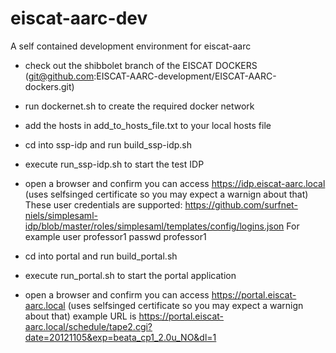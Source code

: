 # eiscat-aarc-dev
A self contained development environment for eiscat-aarc

* check out the shibbolet branch of the EISCAT DOCKERS (git@github.com:EISCAT-AARC-development/EISCAT-AARC-dockers.git)

* run dockernet.sh to create the required docker network
* add the hosts in add_to_hosts_file.txt to your local hosts file

* cd into ssp-idp and run build_ssp-idp.sh
* execute run_ssp-idp.sh to start the test IDP
* open a browser and confirm you can access https://idp.eiscat-aarc.local (uses selfsinged certificate so you may expect a warnign about that)
These user credentials are supported: https://github.com/surfnet-niels/simplesaml-idp/blob/master/roles/simplesaml/templates/config/logins.json
For example user professor1 passwd professor1 

* cd into portal and run build_portal.sh
* execute run_portal.sh to start the portal application
* open a browser and confirm you can access https://portal.eiscat-aarc.local (uses selfsinged certificate so you may expect a warnign about that)
example URL is https://portal.eiscat-aarc.local/schedule/tape2.cgi?date=20121105&exp=beata_cp1_2.0u_NO&dl=1


